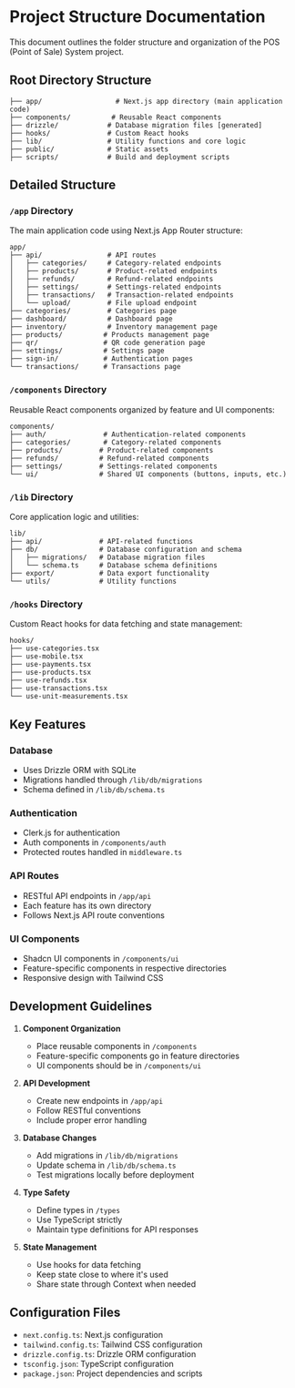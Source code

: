# Project Structure Documentation

This document outlines the folder structure and organization of the POS (Point of Sale) System project.

## Root Directory Structure

```
├── app/                  # Next.js app directory (main application code)
├── components/          # Reusable React components
├── drizzle/            # Database migration files [generated]
├── hooks/              # Custom React hooks
├── lib/                # Utility functions and core logic
├── public/             # Static assets
├── scripts/            # Build and deployment scripts
```

## Detailed Structure

### `/app` Directory

The main application code using Next.js App Router structure:

```
app/
├── api/                # API routes
│   ├── categories/     # Category-related endpoints
│   ├── products/       # Product-related endpoints
│   ├── refunds/        # Refund-related endpoints
│   ├── settings/       # Settings-related endpoints
│   ├── transactions/   # Transaction-related endpoints
│   └── upload/         # File upload endpoint
├── categories/         # Categories page
├── dashboard/          # Dashboard page
├── inventory/          # Inventory management page
├── products/          # Products management page
├── qr/                # QR code generation page
├── settings/          # Settings page
├── sign-in/           # Authentication pages
└── transactions/      # Transactions page
```

### `/components` Directory

Reusable React components organized by feature and UI components:

```
components/
├── auth/              # Authentication-related components
├── categories/        # Category-related components
├── products/         # Product-related components
├── refunds/          # Refund-related components
├── settings/         # Settings-related components
└── ui/               # Shared UI components (buttons, inputs, etc.)
```

### `/lib` Directory

Core application logic and utilities:

```
lib/
├── api/              # API-related functions
├── db/               # Database configuration and schema
│   ├── migrations/   # Database migration files
│   └── schema.ts     # Database schema definitions
├── export/           # Data export functionality
└── utils/            # Utility functions
```

### `/hooks` Directory

Custom React hooks for data fetching and state management:

```
hooks/
├── use-categories.tsx
├── use-mobile.tsx
├── use-payments.tsx
├── use-products.tsx
├── use-refunds.tsx
├── use-transactions.tsx
└── use-unit-measurements.tsx
```

## Key Features

### Database

-   Uses Drizzle ORM with SQLite
-   Migrations handled through `/lib/db/migrations`
-   Schema defined in `/lib/db/schema.ts`

### Authentication

-   Clerk.js for authentication
-   Auth components in `/components/auth`
-   Protected routes handled in `middleware.ts`

### API Routes

-   RESTful API endpoints in `/app/api`
-   Each feature has its own directory
-   Follows Next.js API route conventions

### UI Components

-   Shadcn UI components in `/components/ui`
-   Feature-specific components in respective directories
-   Responsive design with Tailwind CSS

## Development Guidelines

1. **Component Organization**

    - Place reusable components in `/components`
    - Feature-specific components go in feature directories
    - UI components should be in `/components/ui`

2. **API Development**

    - Create new endpoints in `/app/api`
    - Follow RESTful conventions
    - Include proper error handling

3. **Database Changes**

    - Add migrations in `/lib/db/migrations`
    - Update schema in `/lib/db/schema.ts`
    - Test migrations locally before deployment

4. **Type Safety**

    - Define types in `/types`
    - Use TypeScript strictly
    - Maintain type definitions for API responses

5. **State Management**

    - Use hooks for data fetching
    - Keep state close to where it's used
    - Share state through Context when needed

## Configuration Files

-   `next.config.ts`: Next.js configuration
-   `tailwind.config.ts`: Tailwind CSS configuration
-   `drizzle.config.ts`: Drizzle ORM configuration
-   `tsconfig.json`: TypeScript configuration
-   `package.json`: Project dependencies and scripts

